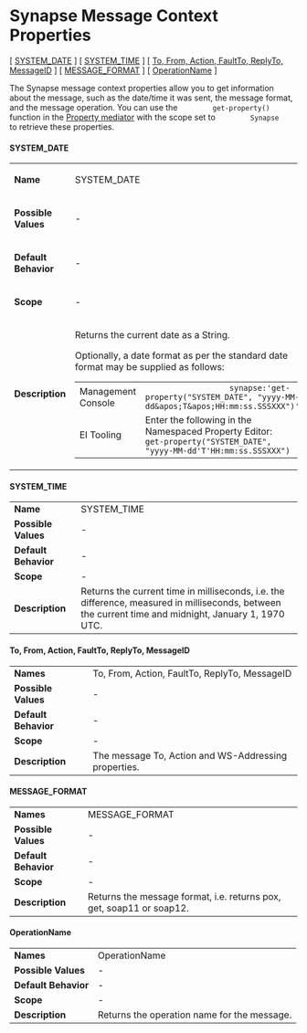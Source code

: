 # Synapse Message Context Properties

\[ [SYSTEM\_DATE](#SynapseMessageContextProperties-SYSTEM_DATE) \] \[
[SYSTEM\_TIME](#SynapseMessageContextProperties-SYSTEM_TIME) \] \[ [To,
From, Action, FaultTo, ReplyTo,
MessageID](#SynapseMessageContextProperties-To,From,Action,FaultTo,ReplyTo,MessageID)
\] \[ [MESSAGE\_FORMAT](#SynapseMessageContextProperties-MESSAGE_FORMAT)
\] \[ [OperationName](#SynapseMessageContextProperties-OperationName) \]

The Synapse message context properties allow you to get information
about the message, such as the date/time it was sent, the message
format, and the message operation. You can use the
`         get-property()        ` function in the [Property
mediator](_Property_Mediator_) with the scope set to
`         Synapse        ` to retrieve these properties.

#### SYSTEM\_DATE

<table>
<tbody>
<tr class="odd">
<td><p><strong>Name</strong></p></td>
<td><p>SYSTEM_DATE</p></td>
</tr>
<tr class="even">
<td><p><strong>Possible Values</strong></p></td>
<td><p>-</p></td>
</tr>
<tr class="odd">
<td><p><strong>Default Behavior</strong></p></td>
<td><p>-</p></td>
</tr>
<tr class="even">
<td><p><strong>Scope</strong></p></td>
<td><p>-</p></td>
</tr>
<tr class="odd">
<td><p><strong>Description</strong></p></td>
<td><p>Returns the current date as a String.</p>
<p>Optionally, a date format as per the standard date format may be supplied as follows:</p>
<div class="table-wrap">
<table>
<tbody>
<tr class="odd">
<td>Management Console</td>
<td><code>                  synapse:'get-property("SYSTEM_DATE", "yyyy-MM-dd&amp;apos;T&amp;apos;HH:mm:ss.SSSXXX")'                 </code></td>
</tr>
<tr class="even">
<td>EI Tooling</td>
<td>Enter the following in the Namespaced Property Editor: <code>                  get-property("SYSTEM_DATE", "yyyy-MM-dd'T'HH:mm:ss.SSSXXX")                 </code></td>
</tr>
</tbody>
</table>
</div></td>
</tr>
</tbody>
</table>

#### SYSTEM\_TIME

|                      |                                                                                                                                                      |
|----------------------|------------------------------------------------------------------------------------------------------------------------------------------------------|
| **Name**             | SYSTEM\_TIME                                                                                                                                         |
| **Possible Values**  | \-                                                                                                                                                   |
| **Default Behavior** | \-                                                                                                                                                   |
| **Scope**            | \-                                                                                                                                                   |
| **Description**      | Returns the current time in milliseconds, i.e. the difference, measured in milliseconds, between the current time and midnight, January 1, 1970 UTC. |

#### To, From, Action, FaultTo, ReplyTo, MessageID

|                      |                                                      |
|----------------------|------------------------------------------------------|
| **Names**            | To, From, Action, FaultTo, ReplyTo, MessageID        |
| **Possible Values**  | \-                                                   |
| **Default Behavior** | \-                                                   |
| **Scope**            | \-                                                   |
| **Description**      | The message To, Action and WS-Addressing properties. |

#### MESSAGE\_FORMAT

|                      |                                                                      |
|----------------------|----------------------------------------------------------------------|
| **Names**            | MESSAGE\_FORMAT                                                      |
| **Possible Values**  | \-                                                                   |
| **Default Behavior** | \-                                                                   |
| **Scope**            | \-                                                                   |
| **Description**      | Returns the message format, i.e. returns pox, get, soap11 or soap12. |

#### OperationName

|                      |                                             |
|----------------------|---------------------------------------------|
| **Names**            | OperationName                               |
| **Possible Values**  | \-                                          |
| **Default Behavior** | \-                                          |
| **Scope**            | \-                                          |
| **Description**      | Returns the operation name for the message. |
